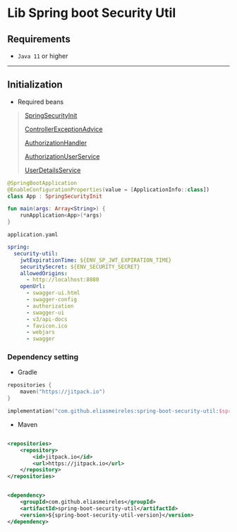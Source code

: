 # Lib Spring boot Security Util

## Requirements

- `Java 11` or higher

****

## Initialization

- Required beans

> [SpringSecurityInit](src/main/kotlin/com/softwareplace/config/SpringSecurityInit.kt)
>
> [ControllerExceptionAdvice](src/main/kotlin/com/softwareplace/config/ControllerExceptionAdvice.kt)
>
> [AuthorizationHandler](src/main/kotlin/com/softwareplace/authorization/AuthorizationHandler.kt)
>
> [AuthorizationUserService](src/main/kotlin/com/softwareplace/service/AuthorizationUserService.kt)
>
> [UserDetailsService](https://docs.spring.io/spring-security/site/docs/current/api/org/springframework/security/core/userdetails/UserDetailsService.html)

```kotlin
@SpringBootApplication
@EnableConfigurationProperties(value = [ApplicationInfo::class])
class App : SpringSecurityInit

fun main(args: Array<String>) {
    runApplication<App>(*args)
}
```

`application.yaml`

```yaml
spring:
  security-util:
    jwtExpirationTime: ${ENV_SP_JWT_EXPIRATION_TIME}
    securitySecret: ${ENV_SECURITY_SECRET}
    allowedOrigins:
      - http://localhost:8080
    openUrl:
      - swagger-ui.html
      - swagger-config
      - authorization
      - swagger-ui
      - v3/api-docs
      - favicon.ico
      - webjars
      - swagger
```

### Dependency setting

- Gradle

```kotlin
repositories {
    maven("https://jitpack.io")
}
```

```kotlin
implementation("com.github.eliasmeireles:spring-boot-security-util:$spring-boot-security-util-version")
```

- Maven

```xml

<repositories>
    <repository>
        <id>jitpack.io</id>
        <url>https://jitpack.io</url>
    </repository>
</repositories>
```

```xml

<dependency>
    <groupId>com.github.eliasmeireles</groupId>
    <artifactId>spring-boot-security-util</artifactId>
    <version>${spring-boot-security-util-version}</version>
</dependency>
```
